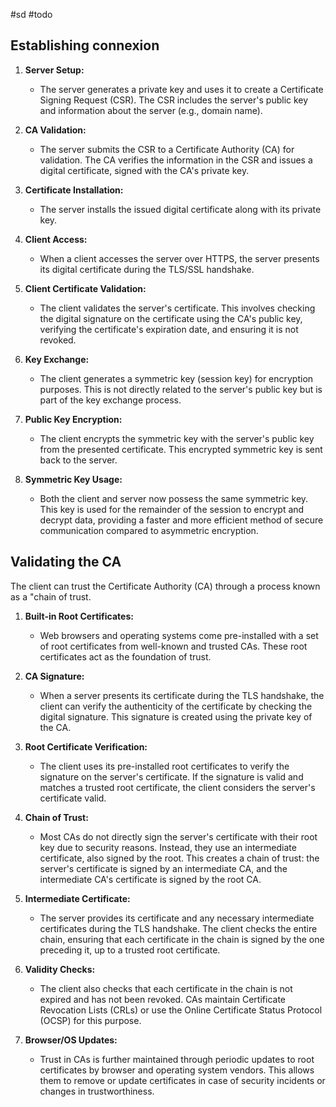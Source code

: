 #sd #todo

## Establishing connexion

1. **Server Setup:**

   - The server generates a private key and uses it to create a Certificate Signing Request (CSR). The CSR includes the server's public key and information about the server (e.g., domain name).

2. **CA Validation:**

   - The server submits the CSR to a Certificate Authority (CA) for validation. The CA verifies the information in the CSR and issues a digital certificate, signed with the CA's private key.

3. **Certificate Installation:**

   - The server installs the issued digital certificate along with its private key.

4. **Client Access:**

   - When a client accesses the server over HTTPS, the server presents its digital certificate during the TLS/SSL handshake.

5. **Client Certificate Validation:**

   - The client validates the server's certificate. This involves checking the digital signature on the certificate using the CA's public key, verifying the certificate's expiration date, and ensuring it is not revoked.

6. **Key Exchange:**

   - The client generates a symmetric key (session key) for encryption purposes. This is not directly related to the server's public key but is part of the key exchange process.

7. **Public Key Encryption:**

   - The client encrypts the symmetric key with the server's public key from the presented certificate. This encrypted symmetric key is sent back to the server.

8. **Symmetric Key Usage:**
   - Both the client and server now possess the same symmetric key. This key is used for the remainder of the session to encrypt and decrypt data, providing a faster and more efficient method of secure communication compared to asymmetric encryption.

## Validating the CA

The client can trust the Certificate Authority (CA) through a process known as a "chain of trust.

1. **Built-in Root Certificates:**

   - Web browsers and operating systems come pre-installed with a set of root certificates from well-known and trusted CAs. These root certificates act as the foundation of trust.

2. **CA Signature:**

   - When a server presents its certificate during the TLS handshake, the client can verify the authenticity of the certificate by checking the digital signature. This signature is created using the private key of the CA.

3. **Root Certificate Verification:**

   - The client uses its pre-installed root certificates to verify the signature on the server's certificate. If the signature is valid and matches a trusted root certificate, the client considers the server's certificate valid.

4. **Chain of Trust:**

   - Most CAs do not directly sign the server's certificate with their root key due to security reasons. Instead, they use an intermediate certificate, also signed by the root. This creates a chain of trust: the server's certificate is signed by an intermediate CA, and the intermediate CA's certificate is signed by the root CA.

5. **Intermediate Certificate:**

   - The server provides its certificate and any necessary intermediate certificates during the TLS handshake. The client checks the entire chain, ensuring that each certificate in the chain is signed by the one preceding it, up to a trusted root certificate.

6. **Validity Checks:**

   - The client also checks that each certificate in the chain is not expired and has not been revoked. CAs maintain Certificate Revocation Lists (CRLs) or use the Online Certificate Status Protocol (OCSP) for this purpose.

7. **Browser/OS Updates:**
   - Trust in CAs is further maintained through periodic updates to root certificates by browser and operating system vendors. This allows them to remove or update certificates in case of security incidents or changes in trustworthiness.

